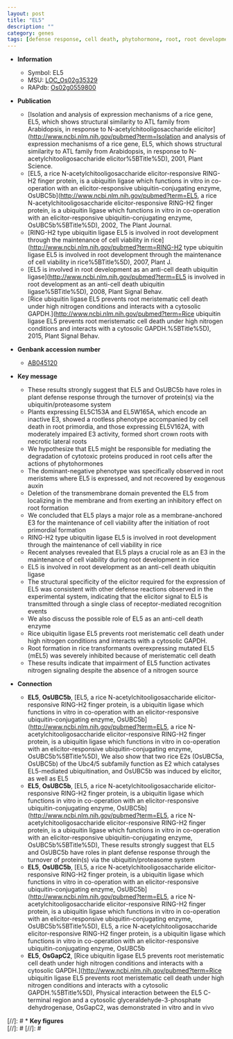 ```yaml
---
layout: post
title: "EL5"
description: ""
category: genes
tags: [defense response, cell death, phytohormone, root, root development, meristem, defense, lateral root, auxin, crown, crown root, nitrogen, Ubiquitin]
---
```


* **Information**  
    + Symbol: EL5  
    + MSU: [LOC_Os02g35329](http://rice.plantbiology.msu.edu/cgi-bin/ORF_infopage.cgi?orf=LOC_Os02g35329)  
    + RAPdb: [Os02g0559800](http://rapdb.dna.affrc.go.jp/viewer/gbrowse_details/irgsp1?name=Os02g0559800)  

* **Publication**  
    + [Isolation and analysis of expression mechanisms of a rice gene, EL5, which shows structural similarity to ATL family from Arabidopsis, in response to N-acetylchitooligosaccharide elicitor](http://www.ncbi.nlm.nih.gov/pubmed?term=Isolation and analysis of expression mechanisms of a rice gene, EL5, which shows structural similarity to ATL family from Arabidopsis, in response to N-acetylchitooligosaccharide elicitor%5BTitle%5D), 2001, Plant Science.
    + [EL5, a rice N-acetylchitooligosaccharide elicitor-responsive RING-H2 finger protein, is a ubiquitin ligase which functions in vitro in co-operation with an elicitor-responsive ubiquitin-conjugating enzyme, OsUBC5b](http://www.ncbi.nlm.nih.gov/pubmed?term=EL5, a rice N-acetylchitooligosaccharide elicitor-responsive RING-H2 finger protein, is a ubiquitin ligase which functions in vitro in co-operation with an elicitor-responsive ubiquitin-conjugating enzyme, OsUBC5b%5BTitle%5D), 2002, The Plant Journal.
    + [RING-H2 type ubiquitin ligase EL5 is involved in root development through the maintenance of cell viability in rice](http://www.ncbi.nlm.nih.gov/pubmed?term=RING-H2 type ubiquitin ligase EL5 is involved in root development through the maintenance of cell viability in rice%5BTitle%5D), 2007, Plant J.
    + [EL5 is involved in root development as an anti-cell death ubiquitin ligase](http://www.ncbi.nlm.nih.gov/pubmed?term=EL5 is involved in root development as an anti-cell death ubiquitin ligase%5BTitle%5D), 2008, Plant Signal Behav.
    + [Rice ubiquitin ligase EL5 prevents root meristematic cell death under high nitrogen conditions and interacts with a cytosolic GAPDH.](http://www.ncbi.nlm.nih.gov/pubmed?term=Rice ubiquitin ligase EL5 prevents root meristematic cell death under high nitrogen conditions and interacts with a cytosolic GAPDH.%5BTitle%5D), 2015, Plant Signal Behav.

* **Genbank accession number**  
    + [AB045120](http://www.ncbi.nlm.nih.gov/nuccore/AB045120)

* **Key message**  
    + These results strongly suggest that EL5 and OsUBC5b have roles in plant defense response through the turnover of protein(s) via the ubiquitin/proteasome system
    + Plants expressing EL5C153A and EL5W165A, which encode an inactive E3, showed a rootless phenotype accompanied by cell death in root primordia, and those expressing EL5V162A, with moderately impaired E3 activity, formed short crown roots with necrotic lateral roots
    + We hypothesize that EL5 might be responsible for mediating the degradation of cytotoxic proteins produced in root cells after the actions of phytohormones
    + The dominant-negative phenotype was specifically observed in root meristems where EL5 is expressed, and not recovered by exogenous auxin
    + Deletion of the transmembrane domain prevented the EL5 from localizing in the membrane and from exerting an inhibitory effect on root formation
    + We concluded that EL5 plays a major role as a membrane-anchored E3 for the maintenance of cell viability after the initiation of root primordial formation
    + RING-H2 type ubiquitin ligase EL5 is involved in root development through the maintenance of cell viability in rice
    + Recent analyses revealed that EL5 plays a crucial role as an E3 in the maintenance of cell viability during root development in rice
    + EL5 is involved in root development as an anti-cell death ubiquitin ligase
    + The structural specificity of the elicitor required for the expression of EL5 was consistent with other defense reactions observed in the experimental system, indicating that the elicitor signal to EL5 is transmitted through a single class of receptor-mediated recognition events
    + We also discuss the possible role of EL5 as an anti-cell death enzyme
    + Rice ubiquitin ligase EL5 prevents root meristematic cell death under high nitrogen conditions and interacts with a cytosolic GAPDH.
    + Root formation in rice transformants overexpressing mutated EL5 (mEL5) was severely inhibited because of meristematic cell death
    + These results indicate that impairment of EL5 function activates nitrogen signaling despite the absence of a nitrogen source

* **Connection**  
    + __EL5__, __OsUBC5b__, [EL5, a rice N-acetylchitooligosaccharide elicitor-responsive RING-H2 finger protein, is a ubiquitin ligase which functions in vitro in co-operation with an elicitor-responsive ubiquitin-conjugating enzyme, OsUBC5b](http://www.ncbi.nlm.nih.gov/pubmed?term=EL5, a rice N-acetylchitooligosaccharide elicitor-responsive RING-H2 finger protein, is a ubiquitin ligase which functions in vitro in co-operation with an elicitor-responsive ubiquitin-conjugating enzyme, OsUBC5b%5BTitle%5D), We also show that two rice E2s (OsUBC5a, OsUBC5b) of the Ubc4/5 subfamily function as E2 which catalyses EL5-mediated ubiquitination, and OsUBC5b was induced by elicitor, as well as EL5
    + __EL5__, __OsUBC5b__, [EL5, a rice N-acetylchitooligosaccharide elicitor-responsive RING-H2 finger protein, is a ubiquitin ligase which functions in vitro in co-operation with an elicitor-responsive ubiquitin-conjugating enzyme, OsUBC5b](http://www.ncbi.nlm.nih.gov/pubmed?term=EL5, a rice N-acetylchitooligosaccharide elicitor-responsive RING-H2 finger protein, is a ubiquitin ligase which functions in vitro in co-operation with an elicitor-responsive ubiquitin-conjugating enzyme, OsUBC5b%5BTitle%5D), These results strongly suggest that EL5 and OsUBC5b have roles in plant defense response through the turnover of protein(s) via the ubiquitin/proteasome system
    + __EL5__, __OsUBC5b__, [EL5, a rice N-acetylchitooligosaccharide elicitor-responsive RING-H2 finger protein, is a ubiquitin ligase which functions in vitro in co-operation with an elicitor-responsive ubiquitin-conjugating enzyme, OsUBC5b](http://www.ncbi.nlm.nih.gov/pubmed?term=EL5, a rice N-acetylchitooligosaccharide elicitor-responsive RING-H2 finger protein, is a ubiquitin ligase which functions in vitro in co-operation with an elicitor-responsive ubiquitin-conjugating enzyme, OsUBC5b%5BTitle%5D), EL5, a rice N-acetylchitooligosaccharide elicitor-responsive RING-H2 finger protein, is a ubiquitin ligase which functions in vitro in co-operation with an elicitor-responsive ubiquitin-conjugating enzyme, OsUBC5b
    + __EL5__, __OsGapC2__, [Rice ubiquitin ligase EL5 prevents root meristematic cell death under high nitrogen conditions and interacts with a cytosolic GAPDH.](http://www.ncbi.nlm.nih.gov/pubmed?term=Rice ubiquitin ligase EL5 prevents root meristematic cell death under high nitrogen conditions and interacts with a cytosolic GAPDH.%5BTitle%5D), Physical interaction between the EL5 C-terminal region and a cytosolic glyceraldehyde-3-phosphate dehydrogenase, OsGapC2, was demonstrated in vitro and in vivo

[//]: # * **Key figures**  
[//]: # 
[//]: # 
